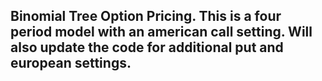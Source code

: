 ## Binomial Tree Option Pricing. This is a four period model with an american call setting. Will also update the code for additional put and european settings.

